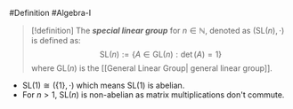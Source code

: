 #Definition #Algebra-I 
> [!definition]
> The ***special linear group*** for $n\in \mathbb{N}$, denoted as $(\text{SL}(n),\cdot)$ is defined as: $$\text{SL}(n):=\{  A\in \text{GL}(n):\det(A)=1 \}$$
> where $\text{GL}(n)$ is the [[General Linear Group| general linear group]].

- $\text{SL}(1)\cong (\{ 1 \},\cdot)$ which means $\text{SL}(1)$ is abelian.
- For $n>1$, $\text{SL}(n)$ is non-abelian as matrix multiplications don't commute.